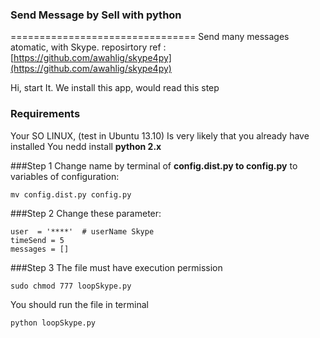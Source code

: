 ### Send Message by Sell with python
================================
Send many messages atomatic, with Skype.
reposirtory ref : [https://github.com/awahlig/skype4py](https://github.com/awahlig/skype4py) 


Hi, start It. We install this app, would read this step

### Requirements
Your SO LINUX, (test in Ubuntu 13.10)
Is very likely that you already have installed
You nedd install **python 2.x**


###Step 1
Change name by terminal  of **config.dist.py to config.py**
to variables of configuration:

    mv config.dist.py config.py
 

###Step 2
Change these parameter:

    user  = '****'  # userName Skype
    timeSend = 5
    messages = []

###Step 3
The file must have execution permission

    sudo chmod 777 loopSkype.py
    
   
You should run the file in terminal

    python loopSkype.py

